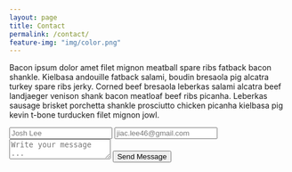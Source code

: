 ```yaml
---
layout: page
title: Contact
permalink: /contact/
feature-img: "img/color.png"
---
```


Bacon ipsum dolor amet filet mignon meatball spare ribs fatback bacon shankle. Kielbasa andouille fatback salami, boudin bresaola pig alcatra turkey spare ribs jerky. Corned beef bresaola leberkas salami alcatra beef landjaeger venison shank bacon meatloaf beef ribs picanha. Leberkas sausage brisket porchetta shankle prosciutto chicken picanha kielbasa pig kevin t-bone turducken filet mignon jowl.

<form action="https://getsimpleform.com/messages?form_api_token=5d9f35e0269b454801d3afdf4020350a" method="post">
  <!-- the redirect_to is optional, the form will redirect to the referrer on submission -->
  <input type='hidden' name='redirect_to' value='https://moonshadow46.github.io/thank-you/' />
  <input type='text' name='name' placeholder='Josh Lee' />
  <input type='email' name='email' placeholder='jiac.lee46@gmail.com' />
  <textarea name='message' placeholder='Write your message ...'></textarea>
  <input type='submit' value='Send Message' />
</form>
